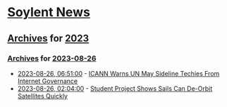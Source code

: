 # [Soylent News](../../../README.md)

## [Archives](../../index.md) for [2023](../index.md)

### [Archives](../../index.md) for [2023-08-26](index.md)

* [2023-08-26, 06:51:00](https://soylentnews.org/article.pl?sid=23/08/25/0337211&from=rss) - [ICANN Warns UN May Sideline Techies From Internet Governance](https://soylentnews.org/article.pl?sid=23/08/25/0337211&from=rss)
* [2023-08-26, 02:04:00](https://soylentnews.org/article.pl?sid=23/08/25/0329207&from=rss) - [Student Project Shows Sails Can De-Orbit Satellites Quickly](https://soylentnews.org/article.pl?sid=23/08/25/0329207&from=rss)

